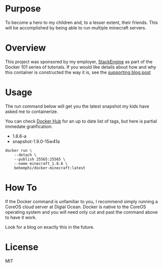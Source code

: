 # Purpose

To become a hero to my children and, to a lesser extent, their friends. This
will be accomplished by being able to run multiple minecraft servers.

# Overview 

This project was sponsored by my employer, [StackEngine](http://stackengine.com)
as part of the Docker 101 series of tutorials.  If you would like
details about how and why this container is constructed the way it is, see
the [supporting blog post](http://stackengine.com/docker-101-03-2-containerizing-legacy-applications-continued/)

# Usage

The run command below will get you the latest snapshot my kids have asked me
to containerize.  

You can check [Docker Hub]() for an up to date list of tags, but here is 
partial immedate gratification:

* 1.8.6-a
* snapshot-1.9.0-15w41a

```
docker run \
    --detach \
    --publish 25565:25565 \
    --name minecraft_1.8.6 \
    behemphi/docker-minecraft:latest
```

# How To

If the Docker command is unfamiliar to you, I recommend simply running a CoreOS
cloud server at Digial Ocean. Docker is native to the CoreOS operating system
and you will need only cut and past the command above to have it work.

Look for a blog on exactly this in the future.

# License

MIT
